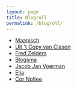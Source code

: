 ```yaml
---
layout: page
title: Blogroll
permalink: /blogroll/
---
```

- [Maanisch][63dad937]
- [Uit 't Copy van Clason][d931b046]
- [Fred Zelders][79901a6b]
- [Blogsma][4050b321]
- [Jacob Jan Voerman][e63284e6]
- [Elja][cc614cb5]
- [Cor Noltee][56a82e94]

[63dad937]: http://maanisch.nl/ "Maanisch, al sinds 2001!"
[d931b046]: http://www.copyvanclason.nl/ "Mooie korte verhalen"
[79901a6b]: http://www.fredzelders.nl/ "Still going strong"
[4050b321]: http://blogsma.nl/ "Mooie verhalen over van alles"
[e63284e6]: http://jacobjanvoerman.nl/ "Een bijzondere verhalenverteller"
[cc614cb5]: http://www.eljadaae.nl/ "Allesdoener"
[56a82e94]: https://zenoemenhetdesignthinking.wordpress.com/ "Een echte design thinker."
